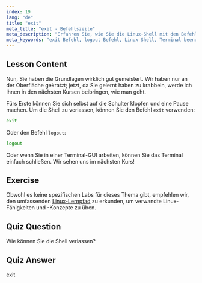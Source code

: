 ```yaml
---
index: 19
lang: "de"
title: "exit"
meta_title: "exit - Befehlszeile"
meta_description: "Erfahren Sie, wie Sie die Linux-Shell mit den Befehlen 'exit' oder 'logout' verlassen. Verstehen Sie die grundlegende Shell-Navigation für Anfänger. Beginnen Sie Ihre Linux-Reise noch heute!"
meta_keywords: "exit Befehl, logout Befehl, Linux Shell, Terminal beenden, Linux Grundlagen, Linux für Anfänger, Linux Tutorial"
---
```


## Lesson Content

Nun, Sie haben die Grundlagen wirklich gut gemeistert. Wir haben nur an der Oberfläche gekratzt; jetzt, da Sie gelernt haben zu krabbeln, werde ich Ihnen in den nächsten Kursen beibringen, wie man geht.

Fürs Erste können Sie sich selbst auf die Schulter klopfen und eine Pause machen. Um die Shell zu verlassen, können Sie den Befehl `exit` verwenden:

```bash
exit
```

Oder den Befehl `logout`:

```bash
logout
```

Oder wenn Sie in einer Terminal-GUI arbeiten, können Sie das Terminal einfach schließen. Wir sehen uns im nächsten Kurs!

## Exercise

Obwohl es keine spezifischen Labs für dieses Thema gibt, empfehlen wir, den umfassenden [Linux-Lernpfad](https://labex.io/de/learn/linux) zu erkunden, um verwandte Linux-Fähigkeiten und -Konzepte zu üben.

## Quiz Question

Wie können Sie die Shell verlassen?

## Quiz Answer

exit